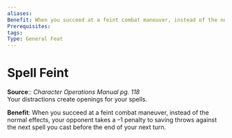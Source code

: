 ```yaml
---
aliases: 
Benefit: When you succeed at a feint combat maneuver, instead of the normal effects, your opponent takes a –1 penalty to saving throws against the next spell you cast before the end of your next turn.
Prerequisites: 
tags: 
Type: General Feat
---
```


# Spell Feint

**Source**:: _Character Operations Manual pg. 118_  
Your distractions create openings for your spells.

**Benefit**: When you succeed at a feint combat maneuver, instead of the normal effects, your opponent takes a –1 penalty to saving throws against the next spell you cast before the end of your next turn.
